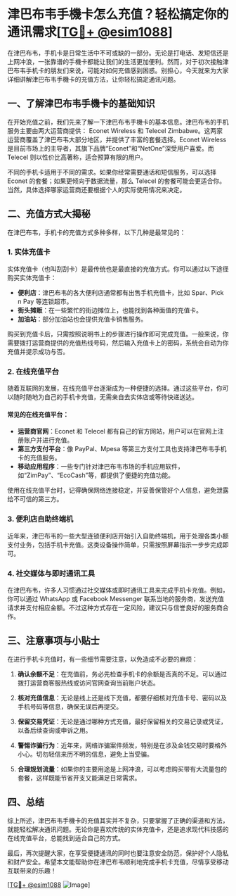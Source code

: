 # 津巴布韦手機卡怎么充值？轻松搞定你的通讯需求[[TG💪+ @esim1088](https://t.me/s/esim1088)]

在津巴布韦，手机卡是日常生活中不可或缺的一部分。无论是打电话、发短信还是上网冲浪，一张靠谱的手機卡都能让我们的生活更加便利。然而，对于初次接触津巴布韦手机卡的朋友们来说，可能对如何充值感到困惑。别担心，今天就来为大家详细讲解津巴布韦手機卡的充值方法，让你轻松搞定通讯问题。

## 一、了解津巴布韦手機卡的基础知识

在开始充值之前，我们先来了解一下津巴布韦手機卡的基本信息。津巴布韦的手机服务主要由两大运营商提供： Econet Wireless 和 Telecel Zimbabwe。这两家运营商覆盖了津巴布韦大部分地区，并提供了丰富的套餐选择。Econet Wireless 是目前市场上的主导者，其旗下品牌“Econet”和“NetOne”深受用户喜爱。而 Telecel 则以性价比高著称，适合预算有限的用户。

不同的手机卡适用于不同的需求。如果你经常需要通话和短信服务，可以选择 Econet 的套餐；如果更倾向于数据流量，那么 Telecel 的套餐可能会更适合你。当然，具体选择哪家运营商还要根据个人的实际使用情况来决定。

## 二、充值方式大揭秘

在津巴布韦，手机卡的充值方式多种多样，以下几种是最常见的：

### 1. 实体充值卡

实体充值卡（也叫刮刮卡）是最传统也是最直接的充值方式。你可以通过以下途径购买实体充值卡：

- **便利店**：津巴布韦的各大便利店通常都有出售手机充值卡，比如 Spar、Pick n Pay 等连锁超市。
- **街头摊贩**：在一些繁忙的街边摊位上，也能找到各种面值的充值卡。
- **加油站**：部分加油站也会提供充值卡销售服务。

购买到充值卡后，只需按照说明书上的步骤进行操作即可完成充值。一般来说，你需要拨打运营商提供的充值热线号码，然后输入充值卡上的密码，系统会自动为你充值并提示成功与否。

### 2. 在线充值平台

随着互联网的发展，在线充值平台逐渐成为一种便捷的选择。通过这些平台，你可以随时随地为自己的手机卡充值，无需亲自去实体店或等待快递送达。

#### 常见的在线充值平台：
- **运营商官网**：Econet 和 Telecel 都有自己的官方网站，用户可以在官网上注册账户并进行充值。
- **第三方支付平台**：像 PayPal、Mpesa 等第三方支付工具也支持津巴布韦手机卡的充值服务。
- **移动应用程序**：一些专门针对津巴布韦市场的手机应用软件，如“ZimPay”、“EcoCash”等，都提供了便捷的充值功能。

使用在线充值平台时，记得确保网络连接稳定，并妥善保管好个人信息，避免泄露给不可信的第三方。

### 3. 便利店自助终端机

近年来，津巴布韦的一些大型连锁便利店开始引入自助终端机，用于处理各类小额支付业务，包括手机卡充值。这类设备操作简单，只需按照屏幕指示一步步完成即可。

### 4. 社交媒体与即时通讯工具

在津巴布韦，许多人习惯通过社交媒体或即时通讯工具来完成手机卡充值。例如，你可以通过 WhatsApp 或 Facebook Messenger 联系当地的服务商，发送充值请求并支付相应金额。不过这种方式存在一定风险，建议只与信誉良好的服务商合作。

## 三、注意事项与小贴士

在进行手机卡充值时，有一些细节需要注意，以免造成不必要的麻烦：

1. **确认余额不足**：在充值前，务必先检查手机卡的余额是否真的不足。可以通过拨打运营商客服热线或访问官网查询当前账户状态。
   
2. **核对充值信息**：无论是线上还是线下充值，都要仔细核对充值卡号、密码以及手机号码等信息，确保无误后再提交。

3. **保留交易凭证**：无论是通过哪种方式充值，最好保留相关的交易记录或凭证，以备后续查询或申诉之用。

4. **警惕诈骗行为**：近年来，网络诈骗案件频发，特别是在涉及金钱交易时要格外小心。切勿轻信来历不明的信息，避免上当受骗。

5. **合理规划流量**：如果你的主要用途是上网冲浪，可以考虑购买带有大流量包的套餐，这样既能节省开支又能满足日常需求。

## 四、总结

综上所述，津巴布韦手機卡的充值其实并不复杂，只要掌握了正确的渠道和方法，就能轻松解决通讯问题。无论你是喜欢传统的实体充值卡，还是追求现代科技感的在线充值平台，总能找到适合自己的方式。

最后，再次提醒大家，在享受便捷通讯的同时也要注意安全防范，保护好个人隐私和财产安全。希望本文能帮助你在津巴布韦顺利地完成手机卡充值，尽情享受移动互联带来的乐趣！

[[TG💪+ @esim1088](https://t.me/s/esim1088) ![Image](https://i.postimg.cc/4NQfJmqS/Snipaste-2025-05-13-00-14-12.png)]